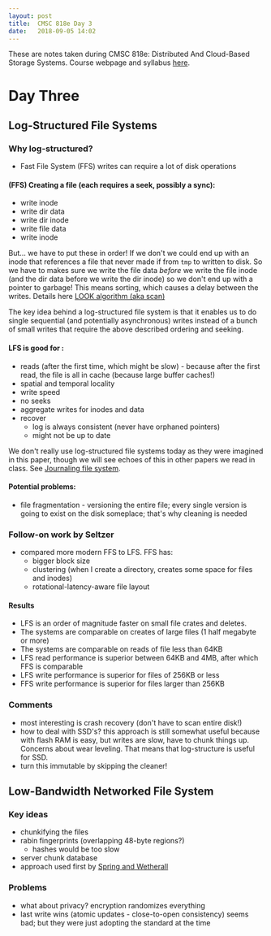```yaml
---
layout: post
title:  CMSC 818e Day 3
date:   2018-09-05 14:02
---
```


These are notes taken during CMSC 818e: Distributed And Cloud-Based Storage Systems. Course webpage and syllabus [here](http://triffid.cs.umd.edu/818/).

# Day Three

## Log-Structured File Systems

### Why log-structured?

 - Fast File System (FFS) writes can require a lot of disk operations

#### (FFS) Creating a file (each requires a seek, possibly a sync):

 - write inode
 - write dir data
 - write dir inode
 - write file data
 - write inode

But... we have to put these in order! If we don't we could end up with an inode that references a file that never made if from `tmp` to written to disk. So we have to makes sure we write the file data *before* we write the file inode (and the dir data before we write the dir inode) so we don't end up with a pointer to garbage! This means sorting, which causes a delay between the writes. Details here [LOOK algorithm (aka scan)](https://en.wikipedia.org/wiki/LOOK_algorithm)

The key idea behind a log-structured file system is that it enables us to do single sequential (and potentially asynchronous) writes instead of a bunch of small writes that require the above described ordering and seeking.

#### LFS is good for :

 - reads (after the first time, which might be slow) - because after the first read, the file is all in cache (because large buffer caches!)
 - spatial and temporal locality
 - write speed
 - no seeks
 - aggregate writes for inodes and data
 - recover
    - log is always consistent (never have orphaned pointers)
    - might not be up to date

We don't really use log-structured file systems today as they were imagined in this paper, though we will see echoes of this in other papers we read in class. See [Journaling file system](https://en.wikipedia.org/wiki/Journaling_file_system).

#### Potential problems:

 - file fragmentation - versioning the entire file; every single version is going to exist on the disk someplace; that's why cleaning is needed

### Follow-on work by Seltzer

 - compared more modern FFS to LFS. FFS has:
    - bigger block size
    - clustering (when I create a directory, creates some space for files and inodes)
    - rotational-latency-aware file layout

#### Results
 - LFS is an order of magnitude faster on small file crates and deletes.
 - The systems are comparable on creates of large files (1 half megabyte or more)
 - The systems are comparable on reads of file less than 64KB
 - LFS read performance is superior between 64KB and 4MB, after which FFS is comparable
 - LFS write performance is superior for files of 256KB or less
 - FFS write performance is superior for files larger than 256KB

### Comments
 - most interesting is crash recovery (don't have to scan entire disk!)
 - how to deal with SSD's? this approach is still somewhat useful because with flash RAM is easy, but writes are slow, have to chunk things up. Concerns about wear leveling. That means that log-structure is useful for SSD.
 - turn this immutable by skipping the cleaner!

## Low-Bandwidth Networked File System

### Key ideas

 - chunkifying the files
 - rabin fingerprints (overlapping 48-byte regions?)
    - hashes would be too slow
 - server chunk database
 - approach used first by [Spring and Wetherall](https://djw.cs.washington.edu/papers/spring-sigcomm00.pdf)

### Problems

 - what about privacy? encryption randomizes everything
 - last write wins (atomic updates - close-to-open consistency) seems bad; but they were just adopting the standard at the time
